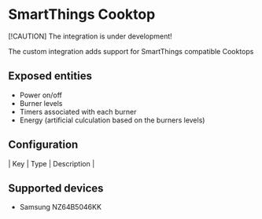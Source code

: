 # SmartThings Cooktop

[!CAUTION]
The integration is under development!

The custom integration adds support for SmartThings compatible Cooktops

## Exposed entities
- Power on/off
- Burner levels
- Timers associated with each burner
- Energy (artificial culculation based on the burners levels)

## Configuration

| Key | Type | Description |


## Supported devices

- Samsung NZ64B5046KK 
